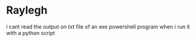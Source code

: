 # Raylegh
i cant read the output on txt file  of an exe  powershell program when i run it with a python script
